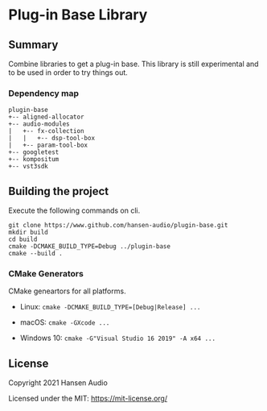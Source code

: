 # Plug-in Base Library

## Summary

Combine libraries to get a plug-in base. This library is still experimental and to be used in order to try things out.

### Dependency map

```
plugin-base
+-- aligned-allocator
+-- audio-modules
|   +-- fx-collection
|   |   +-- dsp-tool-box
|   +-- param-tool-box 
+-- googletest
+-- kompositum
+-- vst3sdk
```

## Building the project

Execute the following commands on cli.

```
git clone https://www.github.com/hansen-audio/plugin-base.git
mkdir build
cd build
cmake -DCMAKE_BUILD_TYPE=Debug ../plugin-base
cmake --build .
```

### CMake Generators

CMake geneartors for all platforms.

* Linux: ```cmake -DCMAKE_BUILD_TYPE=[Debug|Release] ...```

* macOS: ```cmake -GXcode ...```

* Windows 10: ```cmake -G"Visual Studio 16 2019" -A x64 ...```

## License

Copyright 2021 Hansen Audio

Licensed under the MIT: https://mit-license.org/
